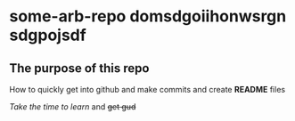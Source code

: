 # some-arb-repo domsdgoiihonwsrgn sdgpojsdf

## The purpose of this repo

How to quickly get into github and make commits and create **README** files

*Take the time to learn* and ~~get gud~~
